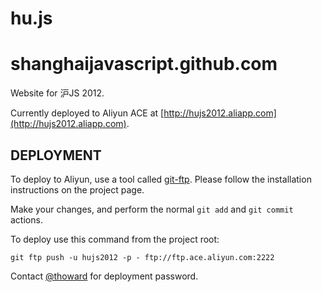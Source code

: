 hu.js
=======
shanghaijavascript.github.com
=============================

Website for 沪JS 2012.

Currently deployed to Aliyun ACE at [http://hujs2012.aliapp.com](http://hujs2012.aliapp.com).


DEPLOYMENT
----------

To deploy to Aliyun, use a tool called [git-ftp](https://github.com/resmo/git-ftp). Please follow the installation instructions on the project page.

Make your changes, and perform the normal ``git add`` and ``git commit`` actions. 

To deploy use this command from the project root:

```
git ftp push -u hujs2012 -p - ftp://ftp.ace.aliyun.com:2222
``` 

Contact [@thoward](http://github.com/thoward) for deployment password.
